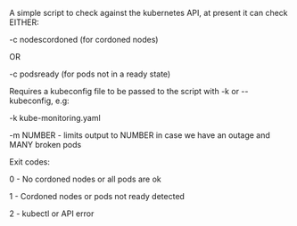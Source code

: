 A simple script to check against the kubernetes API, at present it can check EITHER:

-c nodescordoned (for cordoned nodes)

OR

-c podsready (for pods not in a ready state)

Requires a kubeconfig file to be passed to the script with -k or --kubeconfig, e.g:

-k kube-monitoring.yaml

-m NUMBER - limits output to NUMBER in case we have an outage and MANY broken pods

Exit codes:

0 - No cordoned nodes or all pods are ok

1 - Cordoned nodes or pods not ready detected

2 - kubectl or API error
